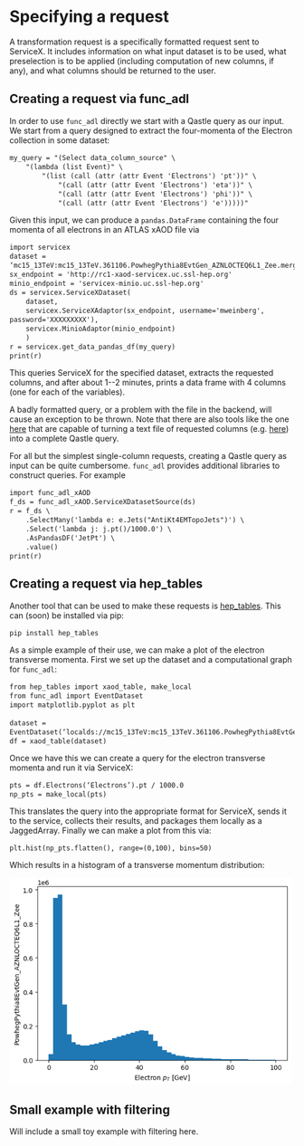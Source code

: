 # Specifying a request

A transformation request is a specifically formatted request sent to ServiceX. It includes
information on what input dataset is to be used, what preselection is to be applied (including
computation of new columns, if any), and what columns should be returned to the user.

## Creating a request via func_adl

In order to use ``func_adl`` directly we start with a Qastle query as our input. We start from a
query designed to extract the four-momenta of the Electron collection in some dataset:

    my_query = "(Select data_column_source" \
        "(lambda (list Event)" \
            "(list (call (attr (attr Event 'Electrons') 'pt'))" \
                "(call (attr (attr Event 'Electrons') 'eta'))" \
                "(call (attr (attr Event 'Electrons') 'phi'))" \
                "(call (attr (attr Event 'Electrons') 'e')))))"

Given this input, we can produce a ``pandas.DataFrame`` containing the four momenta of all
electrons in an ATLAS xAOD file via

    import servicex
    dataset = ‘mc15_13TeV:mc15_13TeV.361106.PowhegPythia8EvtGen_AZNLOCTEQ6L1_Zee.merge.DAOD_STDM3.e3601_s2576_s2132_r6630_r6264_p2363_tid05630052_00’
    sx_endpoint = 'http://rc1-xaod-servicex.uc.ssl-hep.org'
    minio_endpoint = 'servicex-minio.uc.ssl-hep.org'
    ds = servicex.ServiceXDataset(
        dataset,
        servicex.ServiceXAdaptor(sx_endpoint, username='mweinberg', password='XXXXXXXXX'),
        servicex.MinioAdaptor(minio_endpoint)
        )
    r = servicex.get_data_pandas_df(my_query)
    print(r)

This queries ServiceX for the specified dataset, extracts the requested columns, and after about
1--2 minutes, prints a data frame with 4 columns (one for each of the variables).

A badly formatted query, or a problem with the file in the backend, will cause an exception to be
thrown. Note that there are also tools like the one
[here](https://github.com/mweinberg2718/useful-scripts/blob/master/xaod_qastle.py) that are capable
of turning a text file of requested columns (e.g.
[here](https://github.com/mweinberg2718/useful-scripts/blob/master/xaod_branches.txt)) into a
complete Qastle query.

For all but the simplest single-column requests, creating a Qastle query as input can be quite
cumbersome. ``func_adl`` provides additional libraries to construct queries. For example

    import func_adl_xAOD
    f_ds = func_adl_xAOD.ServiceXDatasetSource(ds)
    r = f_ds \
        .SelectMany('lambda e: e.Jets("AntiKt4EMTopoJets")') \
        .Select('lambda j: j.pt()/1000.0') \
        .AsPandasDF('JetPt') \
        .value()
    print(r)

## Creating a request via hep_tables

Another tool that can be used to make these requests is
[hep_tables](https://gordonwatts.github.io/hep_tables_docs/intro). This can (soon) be installed via
pip:

    pip install hep_tables

As a simple example of their use, we can make a plot of the electron transverse momenta. First we
set up the dataset and a computational graph for ``func_adl``:

    from hep_tables import xaod_table, make_local
    from func_adl import EventDataset
    import matplotlib.pyplot as plt

    dataset = EventDataset(‘localds://mc15_13TeV:mc15_13TeV.361106.PowhegPythia8EvtGen_AZNLOCTEQ6L1_Zee.merge.DAOD_STDM3.e3601_s2576_s2132_r6630_r6264_p2363_tid05630052_00')
    df = xaod_table(dataset)

Once we have this we can create a query for the electron transverse momenta and run it via
ServiceX:

    pts = df.Electrons(‘Electrons’).pt / 1000.0
    np_pts = make_local(pts)

This translates the query into the appropriate format for ServiceX, sends it to the service,
collects their results, and packages them locally as a JaggedArray. Finally we can make a plot from
this via:

    plt.hist(np_pts.flatten(), range=(0,100), bins=50)

Which results in a histogram of a transverse momentum distribution:

![hep_tables](img/hep_tables_example.png)

## Small example with filtering

Will include a small toy example with filtering here.
